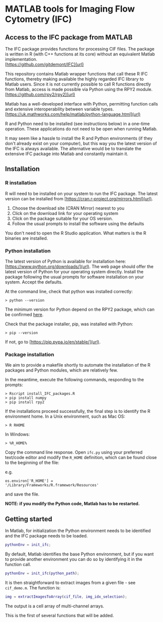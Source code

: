 # MATLAB tools for Imaging Flow Cytometry (IFC)

## Access to the IFC package from MATLAB

The IFC package provides functions for processing CIF files. The package is written in R (with C++ functions at its core) without an equivalent Matlab implementation.  
[https://github.com/gitdemont/IFC](url)

This repository contains Matlab wrapper functions that call these R IFC functions, thereby making available the highly regarded IFC library to Matlab users. Since it is not currently possible to call R functions directly from Matlab, access is made possible via Python using the RPY2 module. 
[https://github.com/rpy2/rpy2](url)

Matlab has a well-developed interface with Python, permitting function calls and extensive interoperability between variable types.
[https://uk.mathworks.com/help/matlab/python-language.html](url)

R and Python need to be installed (see instructions below) in a one-time operation. These applications do not need to be open when running Matlab.

It may seem like a hassle to install the R and Python environments (if they don't already exist on your computer), but this way you the latest version of the IFC is always available. The alternative would be to translate the extensive IFC package into Matlab and constantly maintain it. 
  

## Installation

### R installation

R will need to be installed on your system to run the IFC package. The latest version can be installed from [https://cran.r-project.org/mirrors.html](url). 

1. Choose the download site (CRAN Mirror) nearest to you
2. Click on the download link for your operating system
3. Click on the package suitable for your OS version.
4. Follow the usual prompts to install the software using the defaults

You don't need to open the R Studio application. What matters is the R binaries are installed.

### Python installation

The latest version of Python is available for installation here: [https://www.python.org/downloads/](url). The web page should offer the latest version of Python for your operating system directly. Install the package following the usual prompts for software installation on your system. Accept the defaults.

At the command line, check that python was installed correctly:
```Unix
> python --version
```

The minimum version for Python depend on the RPY2 package, which can be confirmed [here](https://github.com/rpy2/rpy2).

Check that the package installer, pip, was installed with Python:

```Unix
> pip --version
```

If not, go to [https://pip.pypa.io/en/stable/](url).

### Package installation

We aim to provide a makefile shortly to automate the installation of the R packages and Python modules, which are relatively few. 

In the meantime, execute the following commands, responding to the prompts: 
```Unix
> Rscript install_IFC_packages.R 
> pip install numpy
> pip install rpy2
```

If the installations proceed successfully, the final step is to identify the R environment home. In a Unix environment, such as Mac OS:
```Unix
> R RHOME
```
In Windows:
```Windows
> %R_HOME%
```
Copy the command line response. Open <code>ifc.py</code> using your preferred text/code editor and modify the <code>R_HOME</code> definition, which can be found close to the beginning of the file: 

e.g.

<code>os.environ['R_HOME'] = '/Library/Frameworks/R.framework/Resources'</code>

and save the file.

**NOTE: if you modify the Python code, Matlab has to be restarted.**


## Getting started

In Matlab, for initialization the Python environment needs to be identified and the IFC package needs to be loaded. 

```Matlab
pythonEnv = init_ifc;
```

By default, Matlab identifies the base Python environment, but if you want to provide another environment you can do so by identifying it in the function call.

```Matlab
pythonEnv = init_ifc(python_path);
```

It is then straightforward to extract images from a given file - see <code>cif_demo.m</code>. The function is:

```Matlab
img = extractImagesToArray(cif_file, img_idx_selection);
```
The output is a cell array of multi-channel arrays.

This is the first of several functions that will be added.

